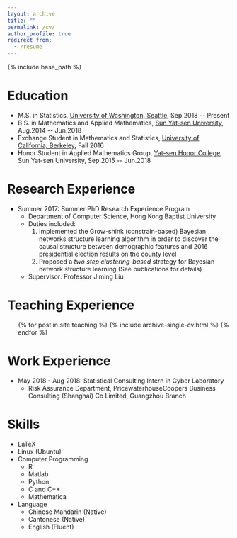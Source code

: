 ```yaml
---
layout: archive
title: ""
permalink: /cv/
author_profile: true
redirect_from:
  - /resume
---
```


{% include base_path %}

Education
======
* M.S. in Statistics, [University of Washington, Seattle](http://www.washington.edu/), Sep.2018 -- Present
* B.S. in Mathematics and Applied Mathematics, [Sun Yat-sen University](http://www.sysu.edu.cn/2012/en/index.htm), Aug.2014 -- Jun.2018
* Exchange Student in Mathematics and Statistics, [University of California, Berkeley](http://www.berkeley.edu/), Fall 2016
* Honor Student in Applied Mathematics Group, [Yat-sen Honor College](http://yss.sysu.edu.cn/EnVersion/Index.aspx), Sun Yat-sen University, Sep.2015 -- Jun.2018

Research Experience
======
* Summer 2017: Summer PhD Research Experience Program  
  * Department of Computer Science, Hong Kong Baptist University
  * Duties included: 
    1. Implemented the Grow-shink (constrain-based) Bayesian networks structure learning algorithm in order to discover the causal structure between demographic features and 2016 presidential election results on the county level
    2. Proposed a _two step clustering-based_ strategy for Bayesian network structure learning (See publications for details)
  * Supervisor: Professor Jiming Liu

Teaching Experience
======
   <ul>{% for post in site.teaching %}
      {% include archive-single-cv.html %}
   {% endfor %}</ul>
   
Work Experience
======
* May 2018 - Aug 2018: Statistical Consulting Intern in Cyber Laboratory
  * Risk Assurance Department, PricewaterhouseCoopers Business Consulting (Shanghai) Co Limited, Guangzhou Branch

Skills
======
* LaTeX
* Linux (Ubuntu)
* Computer Programming
  * R
  * Matlab
  * Python
  * C and C++
  * Mathematica
* Language
  * Chinese Mandarin (Native)
  * Cantonese (Native)
  * English (Fluent)

<!--
Publications
======
  <ul>{% for post in site.publications %}
    {% include archive-single-cv.html %}
  {% endfor %}</ul>
-->
<!--
Talks
======
  <ul>{% for post in site.talks %}
    {% include archive-single-talk-cv.html %}
  {% endfor %}</ul>
  -->
  

  
